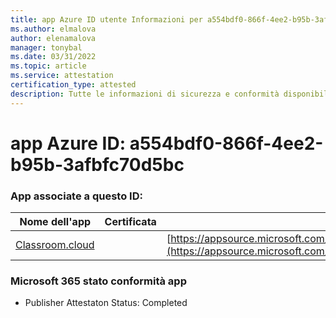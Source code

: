 ```yaml
---
title: app Azure ID utente Informazioni per a554bdf0-866f-4ee2-b95b-3afbfc70d5bc
ms.author: elmalova
author: elenamalova
manager: tonybal
ms.date: 03/31/2022
ms.topic: article
ms.service: attestation
certification_type: attested
description: Tutte le informazioni di sicurezza e conformità disponibili per a554bdf0-866f-4ee2-b95b-3afbfc70d5bc.
---
```

# <a name="azure-app-id-a554bdf0-866f-4ee2-b95b-3afbfc70d5bc"></a>app Azure ID: a554bdf0-866f-4ee2-b95b-3afbfc70d5bc


### <a name="apps-associated-with-this-id"></a>App associate a questo ID:
| **Nome dell'app** | **Certificata** | **Visualizzazione in AppSource** |
|--------------|---------------|-----------------------|
| [Classroom.cloud](../forward/netsupportltd1595255396224.classroom_cloud.md) |  | [https://appsource.microsoft.com/product/office/netsupportltd1595255396224.classroom_cloud](https://appsource.microsoft.com/product/office/netsupportltd1595255396224.classroom_cloud) |

### <a name="microsoft-365-app-compliance-status"></a>Microsoft 365 stato conformità app
- Publisher Attestaton Status: Completed
